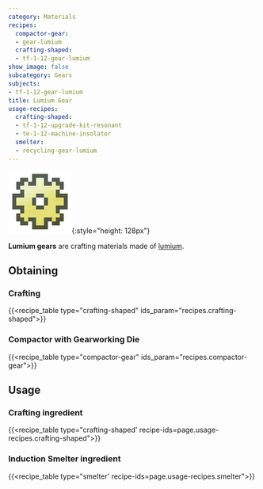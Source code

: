 ```yaml
---
category: Materials
recipes:
  compactor-gear:
  - gear-lumium
  crafting-shaped:
  - tf-1-12-gear-lumium
show_image: false
subcategory: Gears
subjects:
- tf-1-12-gear-lumium
title: Lumium Gear
usage-recipes:
  crafting-shaped:
  - tf-1-12-upgrade-kit-resonant
  - te-1-12-machine-insolator
  smelter:
  - recycling-gear-lumium
---
```


![Lumium gear](/assets/images/docs/1.12/thermal-foundation/gear-lumium.png){:style="height: 128px"}


**Lumium gears** are crafting materials made of [lumium](../lumium-ingot/).


Obtaining
---------

### Crafting
{{<recipe_table type="crafting-shaped" ids_param="recipes.crafting-shaped">}}

### Compactor with Gearworking Die
{{<recipe_table type="compactor-gear" ids_param="recipes.compactor-gear">}}


Usage
-----

### Crafting ingredient
{{<recipe_table type="crafting-shaped' recipe-ids=page.usage-recipes.crafting-shaped">}}

### Induction Smelter ingredient
{{<recipe_table type="smelter' recipe-ids=page.usage-recipes.smelter">}}
